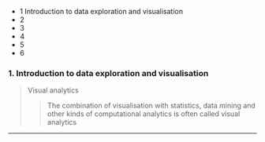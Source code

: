 * 1 Introduction to data exploration and visualisation
* 2
* 3
* 4
* 5
* 6

### 1. Introduction to data exploration and visualisation
> Visual analytics 
>> The combination of visualisation with statistics, data mining and other kinds of computational analytics is often called visual analytics



---